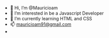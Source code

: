 - 👋 Hi, I’m @Mauricioam
- 👀 I’m interested in be a Javascript Developer
- 🌱 I’m currently learning HTML and CSS
- 📫 mauricioam91@gmail.com
- 

<!---
Mauricioam/Mauricioam is a ✨ special ✨ repository because its `README.md` (this file) appears on your GitHub profile.
You can click the Preview link to take a look at your changes.
--->
